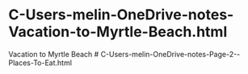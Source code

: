 # C-Users-melin-OneDrive-notes-Vacation-to-Myrtle-Beach.html
Vacation to Myrtle Beach
#   C - U s e r s - m e l i n - O n e D r i v e - n o t e s - P a g e - 2 - - P l a c e s - T o - E a t . h t m l  
 